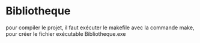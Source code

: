 # Bibliotheque
pour compiler le projet, il faut exécuter le makefile avec la commande make, pour créer le fichier exécutable Bibliotheque.exe
